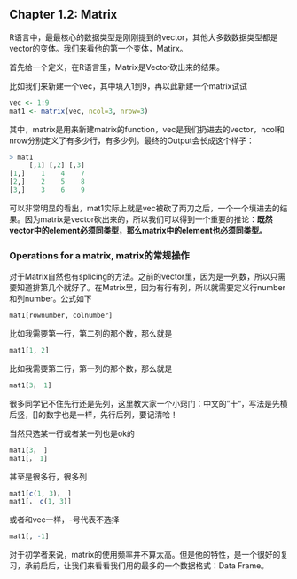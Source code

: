## Chapter 1.2: Matrix

R语言中，最最核心的数据类型是刚刚提到的vector，其他大多数数据类型都是vector的变体。我们来看他的第一个变体，Matirx。

首先给一个定义，在R语言里，Matrix是Vector砍出来的结果。

比如我们来新建一个vec，其中填入1到9，再以此新建一个matrix试试

```R
vec <- 1:9
mat1 <- matrix(vec, ncol=3, nrow=3)
```

其中，matrix是用来新建matrix的function，vec是我们扔进去的vector，ncol和nrow分别定义了有多少行，有多少列。最终的Output会长成这个样子：

```R
> mat1
     [,1] [,2] [,3]
[1,]    1    4    7
[2,]    2    5    8
[3,]    3    6    9

```

可以非常明显的看出，mat1实际上就是vec被砍了两刀之后，一个一个填进去的结果。因为matrix是vector砍出来的，所以我们可以得到一个重要的推论：**既然vector中的element必须同类型，那么matrix中的element也必须同类型。**

### Operations for a matrix, matrix的常规操作

对于Matrix自然也有splicing的方法。之前的vector里，因为是一列数，所以只需要知道排第几个就好了。在Matrix里，因为有行有列，所以就需要定义行number和列number。公式如下

```R
mat1[rownumber, colnumber]
```

比如我需要第一行，第二列的那个数，那么就是

```R
mat1[1, 2]
```

比如我需要第三行，第一列的那个数，那么就是

```R
mat1[3， 1]
```

很多同学记不住先行还是先列，这里教大家一个小窍门：中文的”十“，写法是先横后竖，[]的数字也是一样，先行后列，要记清哈！

当然只选某一行或者某一列也是ok的

```R
mat1[3， ]
mat1[， 1]
```

甚至是很多行，很多列

```R
mat1[c(1, 3)， ]
mat1[， c(1, 3)]
```

或者和vec一样，-号代表不选择

```R
mat1[, -1]
```



对于初学者来说，matrix的使用频率并不算太高。但是他的特性，是一个很好的复习，承前启后，让我们来看看我们用的最多的一个数据格式：Data Frame。



